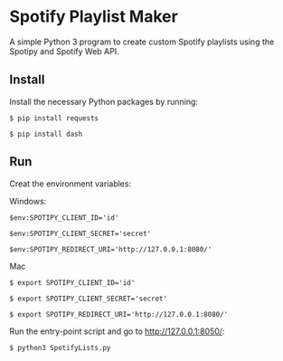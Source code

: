 
# Spotify Playlist Maker
A simple Python 3 program to create custom Spotify playlists using the Spotipy and Spotify Web API.


## Install
Install the necessary Python packages by running:

`$ pip install requests`

`$ pip install dash`

## Run
Creat the environment variables:

 Windows:
 
 `$env:SPOTIPY_CLIENT_ID='id'`
 
 `$env:SPOTIPY_CLIENT_SECRET='secret'`
 
 `$env:SPOTIPY_REDIRECT_URI='http://127.0.0.1:8080/'`
 
 
 Mac
 
 `$ export SPOTIPY_CLIENT_ID='id'`
 
 `$ export SPOTIPY_CLIENT_SECRET='secret'`
 
 `$ export SPOTIPY_REDIRECT_URI='http://127.0.0.1:8080/'`
 

Run the entry-point script and go to http://127.0.0.1:8050/:

`$ python3 SpotifyLists.py`







